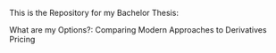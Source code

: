 This is the Repository for my Bachelor Thesis:

What are my Options?: Comparing Modern Approaches to Derivatives Pricing
